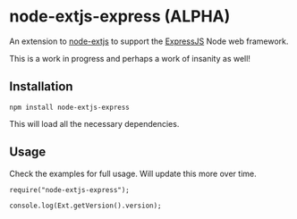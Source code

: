 node-extjs-express (ALPHA)
==========================

An extension to [node-extjs](https://github.com/storminwalker/node-extjs) to support the [ExpressJS](https://github.com/visionmedia/express) Node web framework.

This is a work in progress and perhaps a work of insanity as well!

Installation
------------

	npm install node-extjs-express

This will load all the necessary dependencies.

Usage
-----

Check the examples for full usage. Will update this more over time.

	require("node-extjs-express");

	console.log(Ext.getVersion().version);





